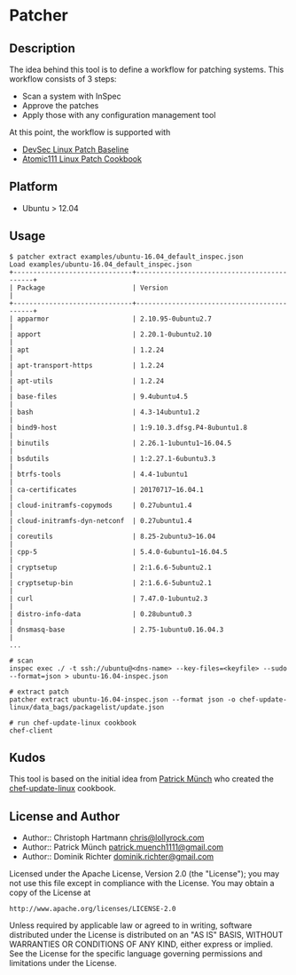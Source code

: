# Patcher

## Description

The idea behind this tool is to define a workflow for patching systems. This workflow consists of 3 steps:

 * Scan a system with InSpec
 * Approve the patches
 * Apply those with any configuration management tool

At this point, the workflow is supported with

 * [DevSec Linux Patch Baseline](https://github.com/dev-sec/linux-patch-baseline)
 * [Atomic111 Linux Patch Cookbook](https://github.com/atomic111/chef-update-linux)

## Platform

* Ubuntu > 12.04

## Usage

```
$ patcher extract examples/ubuntu-16.04_default_inspec.json
Load examples/ubuntu-16.04_default_inspec.json
+------------------------------+--------------------------------------------+
| Package                      | Version                                    |
+------------------------------+--------------------------------------------+
| apparmor                     | 2.10.95-0ubuntu2.7                         |
| apport                       | 2.20.1-0ubuntu2.10                         |
| apt                          | 1.2.24                                     |
| apt-transport-https          | 1.2.24                                     |
| apt-utils                    | 1.2.24                                     |
| base-files                   | 9.4ubuntu4.5                               |
| bash                         | 4.3-14ubuntu1.2                            |
| bind9-host                   | 1:9.10.3.dfsg.P4-8ubuntu1.8                |
| binutils                     | 2.26.1-1ubuntu1~16.04.5                    |
| bsdutils                     | 1:2.27.1-6ubuntu3.3                        |
| btrfs-tools                  | 4.4-1ubuntu1                               |
| ca-certificates              | 20170717~16.04.1                           |
| cloud-initramfs-copymods     | 0.27ubuntu1.4                              |
| cloud-initramfs-dyn-netconf  | 0.27ubuntu1.4                              |
| coreutils                    | 8.25-2ubuntu3~16.04                        |
| cpp-5                        | 5.4.0-6ubuntu1~16.04.5                     |
| cryptsetup                   | 2:1.6.6-5ubuntu2.1                         |
| cryptsetup-bin               | 2:1.6.6-5ubuntu2.1                         |
| curl                         | 7.47.0-1ubuntu2.3                          |
| distro-info-data             | 0.28ubuntu0.3                              |
| dnsmasq-base                 | 2.75-1ubuntu0.16.04.3                      |
...
```

```
# scan
inspec exec ./ -t ssh://ubuntu@<dns-name> --key-files=<keyfile> --sudo --format=json > ubuntu-16.04-inspec.json

# extract patch
patcher extract ubuntu-16.04-inspec.json --format json -o chef-update-linux/data_bags/packagelist/update.json

# run chef-update-linux cookbook
chef-client
```

## Kudos

This tool is based on the initial idea from [Patrick Münch](https://github.com/atomic111) who created the [chef-update-linux](https://github.com/atomic111/chef-update-linux) cookbook.

## License and Author

* Author:: Christoph Hartmann <chris@lollyrock.com>
* Author:: Patrick Münch <patrick.muench1111@gmail.com>
* Author:: Dominik Richter <dominik.richter@gmail.com>

Licensed under the Apache License, Version 2.0 (the "License");
you may not use this file except in compliance with the License.
You may obtain a copy of the License at

    http://www.apache.org/licenses/LICENSE-2.0

Unless required by applicable law or agreed to in writing, software
distributed under the License is distributed on an "AS IS" BASIS,
WITHOUT WARRANTIES OR CONDITIONS OF ANY KIND, either express or implied.
See the License for the specific language governing permissions and
limitations under the License.
